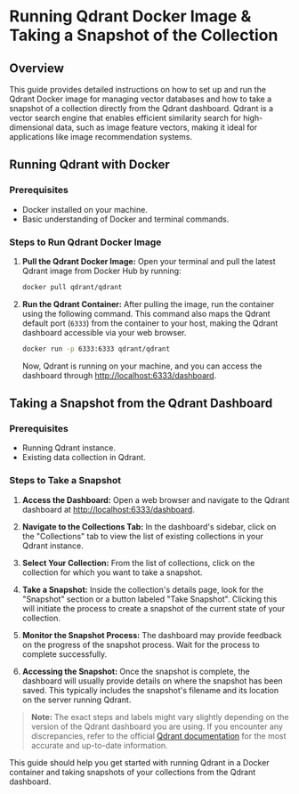 # Running Qdrant Docker Image & Taking a Snapshot of the Collection

## Overview

This guide provides detailed instructions on how to set up and run the Qdrant Docker image for managing vector databases and how to take a snapshot of a collection directly from the Qdrant dashboard. Qdrant is a vector search engine that enables efficient similarity search for high-dimensional data, such as image feature vectors, making it ideal for applications like image recommendation systems.

## Running Qdrant with Docker

### Prerequisites

- Docker installed on your machine.
- Basic understanding of Docker and terminal commands.

### Steps to Run Qdrant Docker Image

1. **Pull the Qdrant Docker Image:**
   Open your terminal and pull the latest Qdrant image from Docker Hub by running:
   ```bash
   docker pull qdrant/qdrant
   ```
   
2. **Run the Qdrant Container:**
   After pulling the image, run the container using the following command. This command also maps the Qdrant default port (`6333`) from the container to your host, making the Qdrant dashboard accessible via your web browser.
   ```bash
   docker run -p 6333:6333 qdrant/qdrant
   ```
   Now, Qdrant is running on your machine, and you can access the dashboard through [http://localhost:6333/dashboard](http://localhost:6333/dashboard).

## Taking a Snapshot from the Qdrant Dashboard

### Prerequisites

- Running Qdrant instance.
- Existing data collection in Qdrant.

### Steps to Take a Snapshot

1. **Access the Dashboard:**
   Open a web browser and navigate to the Qdrant dashboard at [http://localhost:6333/dashboard](http://localhost:6333/dashboard).

2. **Navigate to the Collections Tab:**
   In the dashboard's sidebar, click on the "Collections" tab to view the list of existing collections in your Qdrant instance.

3. **Select Your Collection:**
   From the list of collections, click on the collection for which you want to take a snapshot.

4. **Take a Snapshot:**
   Inside the collection's details page, look for the "Snapshot" section or a button labeled "Take Snapshot". Clicking this will initiate the process to create a snapshot of the current state of your collection.

5. **Monitor the Snapshot Process:**
   The dashboard may provide feedback on the progress of the snapshot process. Wait for the process to complete successfully.

6. **Accessing the Snapshot:**
   Once the snapshot is complete, the dashboard will usually provide details on where the snapshot has been saved. This typically includes the snapshot's filename and its location on the server running Qdrant.

> **Note:** The exact steps and labels might vary slightly depending on the version of the Qdrant dashboard you are using. If you encounter any discrepancies, refer to the official [Qdrant documentation](https://qdrant.tech/documentation/) for the most accurate and up-to-date information.

This guide should help you get started with running Qdrant in a Docker container and taking snapshots of your collections from the Qdrant dashboard.